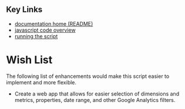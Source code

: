 ## Key Links
* [documentation home (README)](../README.md)
* [javascript code overview](overview.md)
* [running the script](instructions.md)

# Wish List
The following list of enhancements would make this script easier to implement and more flexible.

* Create a web app that allows for easier selection of dimensions and metrics, properties, date range, and other Google Analytics filters.
 
